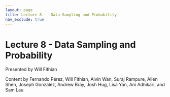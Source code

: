 ```yaml
---
layout: page
title: Lecture 8 –  Data Sampling and Probability
nav_exclude: true
---
```


# Lecture 8 -  Data Sampling and Probability

Presented by Will Fithian

Content by Fernando Pérez, Will Fithian, Alvin Wan, Suraj Rampure, Allen Shen, Joseph Gonzalez, Andrew Bray, Josh Hug, Lisa Yan, Ani Adhikari, and Sam Lau

